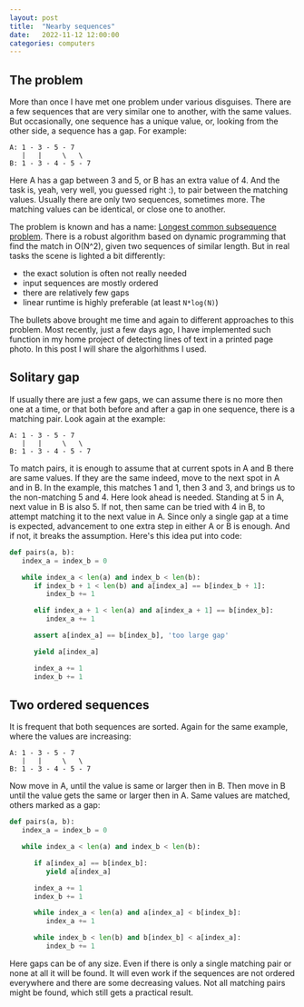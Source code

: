 ```yaml
---
layout: post
title:  "Nearby sequences"
date:   2022-11-12 12:00:00
categories: computers
---
```


## The problem

More than once I have met one problem under various disguises. There are a
few sequences that are very similar one to another, with the same values. But
occasionally, one sequence has a unique value, or, looking from the other side,
a sequence has a gap. For example:
```
A: 1 - 3 - 5 - 7
   |   |     \   \
B: 1 - 3 - 4 - 5 - 7
```
Here A has a gap between 3 and 5, or B has an extra value of 4. And the task
is, yeah, very well, you guessed right :), to pair between the matching values.
Usually there are only two sequences, sometimes more. The matching values can
be identical, or close one to another.

The problem is known and has a name:
[Longest common subsequence problem](https://en.wikipedia.org/wiki/Longest_common_subsequence_problem).
There is a robust algorithm based on dynamic programming that find the match in
O(N^2), given two sequences of similar length. But in real tasks the scene is
lighted a bit differently:
- the exact solution is often not really needed
- input sequences are mostly ordered
- there are relatively few gaps
- linear runtime is highly preferable (at least `N*log(N)`)

The bullets above brought me time and again to different approaches to this
problem. Most recently, just a few days ago, I have implemented such function
in my home project of detecting lines of text in a printed page photo. In this
post I will share the algorhithms I used.

## Solitary gap

If usually there are just a few gaps, we can assume there is no more then one
at a time, or that both before and after a gap in one sequence, there is a
matching pair. Look again at the example:
```
A: 1 - 3 - 5 - 7
   |   |     \   \
B: 1 - 3 - 4 - 5 - 7
```

To match pairs, it is enough to assume that at current spots in A and B there
are same values. If they are the same indeed, move to the next spot in A and in
B. In the example, this matches 1 and 1, then 3 and 3, and brings us to the
non-matching 5 and 4. Here look ahead is needed. Standing at 5 in A, next value
in B is also 5. If not, then same can be tried with 4 in B, to attempt matching
it to the next value in A. Since only a single gap at a time is expected,
advancement to one extra step in either A or B is enough. And if not, it breaks
the assumption. Here's this idea put into code:

```python
def pairs(a, b):
   index_a = index_b = 0

   while index_a < len(a) and index_b < len(b):
      if index_b + 1 < len(b) and a[index_a] == b[index_b + 1]:
         index_b += 1

      elif index_a + 1 < len(a) and a[index_a + 1] == b[index_b]:
         index_a += 1

      assert a[index_a] == b[index_b], 'too large gap'

      yield a[index_a]

      index_a += 1
      index_b += 1
```

## Two ordered sequences

It is frequent that both sequences are sorted. Again for the same example,
where the values are increasing:
```
A: 1 - 3 - 5 - 7
   |   |     \   \
B: 1 - 3 - 4 - 5 - 7
```

Now move in A, until the value is same or larger then in B. Then move in B
until the value gets the same or larger then in A. Same values are matched,
others marked as a gap:

```python
def pairs(a, b):
   index_a = index_b = 0

   while index_a < len(a) and index_b < len(b):

      if a[index_a] == b[index_b]:
         yield a[index_a]

      index_a += 1
      index_b += 1

      while index_a < len(a) and a[index_a] < b[index_b]:
         index_a += 1

      while index_b < len(b) and b[index_b] < a[index_a]:
         index_b += 1
```

Here gaps can be of any size. Even if there is only a single matching pair or
none at all it will be found. It will even work if the sequences are not
ordered everywhere and there are some decreasing values. Not all matching pairs
might be found, which still gets a practical result.
